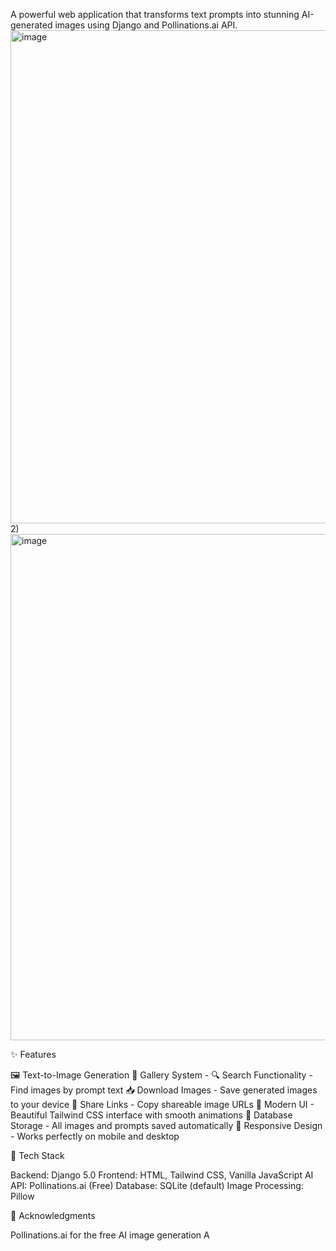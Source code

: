 
A powerful web application that transforms text prompts into stunning AI-generated images using Django and Pollinations.ai API.
<img width="795" height="789" alt="image" src="https://github.com/user-attachments/assets/6ccf0967-e9d1-448f-b0f5-b9aa956e519f" />
2) <img width="1178" height="810" alt="image" src="https://github.com/user-attachments/assets/da36c4f4-78f6-4ac3-841e-5dc96016341b" />



✨ Features

🖼️ Text-to-Image Generation 
📂 Gallery System - 
🔍 Search Functionality - Find images by prompt text
📥 Download Images - Save generated images to your device
🔗 Share Links - Copy shareable image URLs
🎨 Modern UI - Beautiful Tailwind CSS interface with smooth animations
💾 Database Storage - All images and prompts saved automatically
📱 Responsive Design - Works perfectly on mobile and desktop



🚀 Tech Stack

Backend: Django 5.0
Frontend: HTML, Tailwind CSS, Vanilla JavaScript
AI API: Pollinations.ai (Free)
Database: SQLite (default)
Image Processing: Pillow

🙏 Acknowledgments

Pollinations.ai for the free AI image generation A
